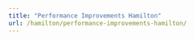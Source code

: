 ```yaml
---
title: "Performance Improvements Hamilton"
url: /hamilton/performance-improvements-hamilton/
---
```

